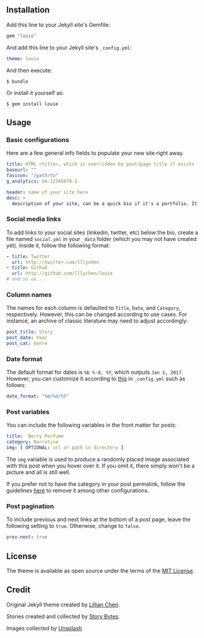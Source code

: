 ## Installation
Add this line to your Jekyll site's Gemfile:

```ruby
gem "louie"
```

And add this line to your Jekyll site's `_config.yml`:

```yaml
theme: louie
```

And then execute:

    $ bundle

Or install it yourself as:

    $ gem install louie

## Usage
### Basic configurations
Here are a few general info fields to populate your new site right away.

```yaml
title: HTML <title>, which is overridden by post/page title if exists
baseurl: ""
favicon: "/path/to"
g_analytics: UA-12345678-1

header: name of your site here
desc: >
  description of your site, can be a quick bio if it's a portfolio. It supports HTML so add your links, imgs, whatever!
```

### Social media links
To add links to your social sites (linkedin, twitter, etc) below the bio, create a file named `social.yml` in your `_data` folder (which you may not have created yet). Inside it, follow the following format:

```yaml
- title: Twitter
  url: http://twitter.com/lllychen
- title: Github
  url: http://github.com/lllychen/louie
# and so on...
```

### Column names
The names for each column is defaulted to `Title`, `Date`, and `Category`, respectively. However, this can be changed according to use cases. For instance, an archive of classic literature may need to adjust accordingly:

```yaml
post_title: Story
post_date: Year
post_cat: Genre
```

### Date format
The default format for dates is `%b %-d, %Y`, which outputs `Jan 1, 2017`. However, you can customize it according to [this](http://jekyll.tips/jekyll-casts/date-formatting/#date) in `_config.yml` such as follows:

```yaml
date_format: "%m/%d/%Y"
```

### Post variables
You can include the following variables in the front matter for posts:

```yaml
title:  Berry Perfume
category: Narrative
img: [ OPTIONAL: url or path in directory ]
```

The `img` variable is used to produce a randomly placed image associated with this post when you hover over it. If you omit it, there simply won't be a picture and all is still well.

If you prefer not to have the category in your post permalink, follow the guidelines [here](https://jekyllrb.com/docs/permalinks/) to remove it among other configurations.

### Post pagination
To include previous and next links at the bottom of a post page, leave the following setting to `true`. Otherwise, change to `false`.

```yaml
prev-next: true
```

## License
The theme is available as open source under the terms of the [MIT License](http://opensource.org/licenses/MIT).

## Credit
Original Jekyll theme created by [Lillian Chen](http://lily.work/).

Stories created and collected by [Story Bytes](http://www.storybytes.com/view-length/0256-words/index-0256.html).

Images collected by [Unsplash](https://unsplash.com/)
